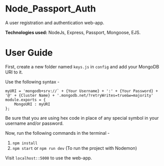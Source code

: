 # Node_Passport_Auth
A user registration and authentication web-app.

**Technologies used:** NodeJs, Express, Passport, Mongoose, EJS.

# User Guide

First, create a new folder named `keys.js` in `config` and add your MongoDB URI to it.

Use the following syntax -
```
myURI = 'mongodb+srv://` + {Your Username} + ':' + {Your Password} + '@' + {Cluster Name} + '.mongodb.net/?retryWrites=true&w=majority'
module.exports = {
    MongoURI : myURI
};
```

Be sure that you are using hex code in place of any special symbol in your username and/or password.

Now, run the following commands in the terminal -

1. `npm install`
2. `npm start` or `npm run dev` (To run the project with Nodemon)

Visit `localhost::5000` to use the web-app.
